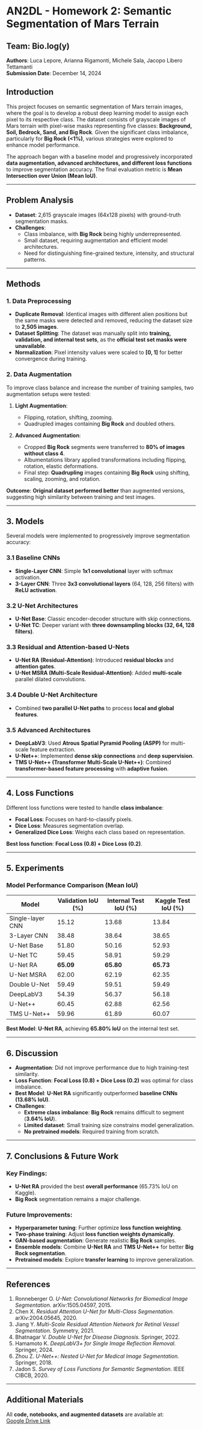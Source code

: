 # AN2DL - Homework 2: Semantic Segmentation of Mars Terrain

## Team: Bio.log(y)
**Authors**: Luca Lepore, Arianna Rigamonti, Michele Sala, Jacopo Libero Tettamanti  
**Submission Date**: December 14, 2024

## Introduction

This project focuses on semantic segmentation of Mars terrain images, where the goal is to develop a robust deep learning model to assign each pixel to its respective class. The dataset consists of grayscale images of Mars terrain with pixel-wise masks representing five classes: **Background, Soil, Bedrock, Sand, and Big Rock**. Given the significant class imbalance, particularly for **Big Rock (<1%)**, various strategies were explored to enhance model performance.

The approach began with a baseline model and progressively incorporated **data augmentation, advanced architectures, and different loss functions** to improve segmentation accuracy. The final evaluation metric is **Mean Intersection over Union (Mean IoU)**.

---

## Problem Analysis

- **Dataset**: 2,615 grayscale images (64x128 pixels) with ground-truth segmentation masks.
- **Challenges**:
  - Class imbalance, with **Big Rock** being highly underrepresented.
  - Small dataset, requiring augmentation and efficient model architectures.
  - Need for distinguishing fine-grained texture, intensity, and structural patterns.

---

## Methods

### 1. Data Preprocessing

- **Duplicate Removal**: Identical images with different alien positions but the same masks were detected and removed, reducing the dataset size to **2,505 images**.
- **Dataset Splitting**: The dataset was manually split into **training, validation, and internal test sets**, as the **official test set masks were unavailable**.
- **Normalization**: Pixel intensity values were scaled to **[0, 1]** for better convergence during training.

### 2. Data Augmentation

To improve class balance and increase the number of training samples, two augmentation setups were tested:

1. **Light Augmentation**:
   - Flipping, rotation, shifting, zooming.
   - Quadrupled images containing **Big Rock** and doubled others.

2. **Advanced Augmentation**:
   - Cropped **Big Rock** segments were transferred to **80% of images without class 4**.
   - Albumentations library applied transformations including flipping, rotation, elastic deformations.
   - Final step: **Quadrupling** images containing **Big Rock** using shifting, scaling, zooming, and rotation.

**Outcome**: **Original dataset performed better** than augmented versions, suggesting high similarity between training and test images.

---

## 3. Models

Several models were implemented to progressively improve segmentation accuracy:

### 3.1 Baseline CNNs
- **Single-Layer CNN**: Simple **1x1 convolutional** layer with softmax activation.
- **3-Layer CNN**: Three **3x3 convolutional layers** (64, 128, 256 filters) with **ReLU activation**.

### 3.2 U-Net Architectures
- **U-Net Base**: Classic encoder-decoder structure with skip connections.
- **U-Net TC**: Deeper variant with **three downsampling blocks (32, 64, 128 filters)**.

### 3.3 Residual and Attention-based U-Nets
- **U-Net RA (Residual-Attention)**: Introduced **residual blocks** and **attention gates**.
- **U-Net MSRA (Multi-Scale Residual-Attention)**: Added **multi-scale** parallel dilated convolutions.

### 3.4 Double U-Net Architecture
- Combined **two parallel U-Net paths** to process **local and global features**.

### 3.5 Advanced Architectures
- **DeepLabV3**: Used **Atrous Spatial Pyramid Pooling (ASPP)** for multi-scale feature extraction.
- **U-Net++**: Implemented **dense skip connections** and **deep supervision**.
- **TMS U-Net++ (Transformer Multi-Scale U-Net++)**: Combined **transformer-based feature processing** with **adaptive fusion**.

---

## 4. Loss Functions

Different loss functions were tested to handle **class imbalance**:
- **Focal Loss**: Focuses on hard-to-classify pixels.
- **Dice Loss**: Measures segmentation overlap.
- **Generalized Dice Loss**: Weighs each class based on representation.

**Best loss function**: **Focal Loss (0.8) + Dice Loss (0.2)**.

---

## 5. Experiments

### Model Performance Comparison (Mean IoU)

| Model               | Validation IoU (%) | Internal Test IoU (%) | Kaggle Test IoU (%) |
|---------------------|------------------|----------------------|----------------------|
| Single-layer CNN   | 15.12            | 13.68                | 13.84                |
| 3-Layer CNN        | 38.48            | 38.64                | 38.65                |
| U-Net Base         | 51.80            | 50.16                | 52.93                |
| U-Net TC           | 59.45            | 58.91                | 59.29                |
| U-Net RA           | **65.09**        | **65.80**            | **65.73**            |
| U-Net MSRA         | 62.00            | 62.19                | 62.35                |
| Double U-Net       | 59.49            | 59.51                | 59.49                |
| DeepLabV3          | 54.39            | 56.37                | 56.18                |
| U-Net++           | 60.45            | 62.88                | 62.56                |
| TMS U-Net++        | 59.96            | 61.89                | 60.07                |

**Best Model**: **U-Net RA**, achieving **65.80% IoU** on the internal test set.

---

## 6. Discussion

- **Augmentation**: Did not improve performance due to high training-test similarity.
- **Loss Function**: **Focal Loss (0.8) + Dice Loss (0.2)** was optimal for class imbalance.
- **Best Model**: **U-Net RA** significantly outperformed **baseline CNNs (13.68% IoU)**.
- **Challenges**:
  - **Extreme class imbalance**: **Big Rock** remains difficult to segment (**3.64% IoU**).
  - **Limited dataset**: Small training size constrains model generalization.
  - **No pretrained models**: Required training from scratch.

---

## 7. Conclusions & Future Work

### Key Findings:
- **U-Net RA** provided the best **overall performance** (65.73% IoU on Kaggle).
- **Big Rock** segmentation remains a major challenge.

### Future Improvements:
- **Hyperparameter tuning**: Further optimize **loss function weighting**.
- **Two-phase training**: Adjust **loss function weights dynamically**.
- **GAN-based augmentation**: Generate realistic **Big Rock** samples.
- **Ensemble models**: Combine **U-Net RA** and **TMS U-Net++** for better **Big Rock segmentation**.
- **Pretrained models**: Explore **transfer learning** to improve generalization.

---

## References

1. Ronneberger O. *U-Net: Convolutional Networks for Biomedical Image Segmentation.* arXiv:1505.04597, 2015.
2. Chen X. *Residual Attention U-Net for Multi-Class Segmentation.* arXiv:2004.05645, 2020.
3. Jiang Y. *Multi-Scale Residual Attention Network for Retinal Vessel Segmentation.* Symmetry, 2021.
4. Bhatnagar V. *Double U-Net for Disease Diagnosis.* Springer, 2022.
5. Hamamoto K. *DeepLabV3+ for Single Image Reflection Removal.* Springer, 2024.
6. Zhou Z. *U-Net++: Nested U-Net for Medical Image Segmentation.* Springer, 2018.
7. Jadon S. *Survey of Loss Functions for Semantic Segmentation.* IEEE CIBCB, 2020.

---

## Additional Materials

All **code, notebooks, and augmented datasets** are available at:  
[Google Drive Link](https://drive.google.com/drive/folders/1KEJqVXhDvvg8zYORY3ezNl42Knewh__r)
